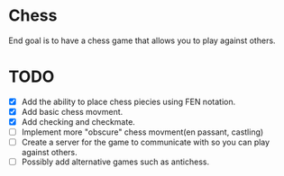 # Chess

End goal is to have a chess game that allows you to
play against others.

# TODO
- [x] Add the ability to place chess piecies using FEN notation.
- [x] Add basic chess movment.
- [x] Add checking and checkmate.
- [ ] Implement more "obscure" chess movment(en passant, castling)
- [ ] Create a server for the game to communicate with so you
can play against others.
- [ ] Possibly add alternative games such as antichess.
